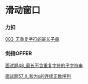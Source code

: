 # 滑动窗口

### 力扣
[003_无重复字符的最长子串](LeetCode/003_无重复字符的最长子串.py)

### 剑指OFFER
[面试题48_最长不含重复字符的子字符串](JianZhiOffer/面试题48_最长不含重复字符的子字符串.py)

[面试题57_II_和为s的连续正数序列](JianZhiOffer/面试题57_II_和为s的连续正数序列.py)